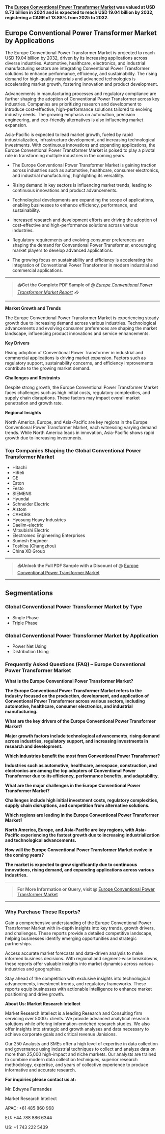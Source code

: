 <p><strong>The <a href="https://www.marketresearchintellect.com/download-sample/?rid=997580&amp;utm_source=Pulse-April-Europe&amp;utm_medium=852">Europe Conventional Power Transformer Market</a> was valued at USD 8.73 billion in 2024 and is expected to reach USD 19.04 billion by 2032, registering a CAGR of 13.88% from 2025 to 2032.</strong></p><h2>Europe Conventional Power Transformer Market by Applications&nbsp;</h2><p><p>The Europe Conventional Power Transformer Market is projected to reach USD 19.04 billion by 2032, driven by its increasing applications across diverse industries. Automotive, healthcare, electronics, and industrial manufacturing sectors are integrating Conventional Power Transformer solutions to enhance performance, efficiency, and sustainability. The rising demand for high-quality materials and advanced technologies is accelerating market growth, fostering innovation and product development.</p><p>Advancements in manufacturing processes and regulatory compliance are further shaping the adoption of Conventional Power Transformer across key industries. Companies are prioritizing research and development to introduce cost-effective, high-performance solutions tailored to evolving industry needs. The growing emphasis on automation, precision engineering, and eco-friendly alternatives is also influencing market expansion.</p><p>Asia-Pacific is expected to lead market growth, fueled by rapid industrialization, infrastructure development, and increasing technological investments. With continuous innovations and expanding applications, the Europe Conventional Power Transformer Market is poised to play a pivotal role in transforming multiple industries in the coming years.</p></p><ul><li><p>The Europe Conventional Power Transformer Market is gaining traction across industries such as automotive, healthcare, consumer electronics, and industrial manufacturing, highlighting its versatility.</p></li><li><p>Rising demand in key sectors is influencing market trends, leading to continuous innovations and product advancements.</p></li><li><p>Technological developments are expanding the scope of applications, enabling businesses to enhance efficiency, performance, and sustainability.</p></li><li><p>Increased research and development efforts are driving the adoption of cost-effective and high-performance solutions across various industries.</p></li><li><p>Regulatory requirements and evolving consumer preferences are shaping the demand for Conventional Power Transformer, encouraging market players to develop advanced applications.</p></li><li><p>The growing focus on sustainability and efficiency is accelerating the integration of Conventional Power Transformer in modern industrial and commercial applications.</p></li></ul><hr /><blockquote><p><strong><span class="font-[700]">📥Get the Complete PDF Sample of @ </span></strong><em><span class="font-[700]"><a href="https://www.marketresearchintellect.com/download-sample/?rid=997580&amp;utm_source=Pulse-April-Europe&amp;utm_medium=852" target="_blank" data-tracking-control-name="article-ssr-frontend-pulse_little-text-block" data-tracking-will-navigate="" data-test-link="">Europe Conventional Power Transformer Market Report</a>&nbsp;📥</span></em></p></blockquote><hr /><p class="" data-start="77" data-end="360"><strong data-start="77" data-end="105">Market Growth and Trends</strong></p><p class="" data-start="77" data-end="360">The Europe Conventional Power Transformer Market is experiencing steady growth due to increasing demand across various industries. Technological advancements and evolving consumer preferences are shaping the market landscape, influencing product innovations and service enhancements.</p><p class="" data-start="362" data-end="606"><strong data-start="362" data-end="377">Key Drivers</strong></p><p class="" data-start="362" data-end="606">Rising adoption of Conventional Power Transformer in industrial and commercial applications is driving market expansion. Factors such as regulatory support, sustainability concerns, and efficiency improvements contribute to the growing market demand.</p><p class="" data-start="608" data-end="849"><strong data-start="608" data-end="637">Challenges and Restraints</strong></p><p class="" data-start="608" data-end="849">Despite strong growth, the Europe Conventional Power Transformer Market faces challenges such as high initial costs, regulatory complexities, and supply chain disruptions. These factors may impact overall market penetration and growth rate.</p><p class="" data-start="851" data-end="1095"><strong data-start="851" data-end="872">Regional Insights</strong></p><p class="" data-start="851" data-end="1095">North America, Europe, and Asia-Pacific are key regions in the Europe Conventional Power Transformer Market, each witnessing varying demand trends. While North America leads in innovation, Asia-Pacific shows rapid growth due to increasing investments.</p><p><h3>Top Companies Shaping the Global Conventional Power Transformer Market </h3><ul><li>Hitachi</li><li>HiReli</li><li>GE</li><li>Eaton</li><li>Festo</li><li>SIEMENS</li><li>Hyundai</li><li>Schneider Electric</li><li>Alstom</li><li>CAHORS</li><li>Hyosung Heavy Industries</li><li>Daelim-electric</li><li>Mitsubishi Electric</li><li>Electromec Engineering Enterprises</li><li>Sumesh Engineer</li><li>Toshiba (Changzhou)</li><li>China XD Group</li></ul></p><hr /><blockquote><p><strong>📥Unlock the Full PDF Sample with a Discount of @</strong> <a href="https://www.marketresearchintellect.com/ask-for-discount/?rid=997580&amp;utm_source=Pulse-April-Europe&amp;utm_medium=852">Europe Conventional Power Transformer Market</a></p></blockquote><hr /><p><h2>Segmentations</h2><h3>Global Conventional Power Transformer Market by Type</h3><ul><li>Single Phase</li><li>Triple Phase</li></ul><h3>Global Conventional Power Transformer Market by Application</h3><ul><li>Power Net Using</li><li>Distribution Using</li></ul></p><h3><strong>Frequently Asked Questions (FAQ) &ndash; Europe Conventional Power Transformer Market</strong></h3><p><strong>What is the Europe Conventional Power Transformer Market?</strong></p><p><strong>The Europe Conventional Power Transformer Market refers to the industry focused on the production, development, and application of Conventional Power Transformer across various sectors, including automotive, healthcare, consumer electronics, and industrial manufacturing.</strong></p><p><strong>What are the key drivers of the Europe Conventional Power Transformer Market?</strong></p><p><strong>Major growth factors include technological advancements, rising demand across industries, regulatory support, and increasing investments in research and development.</strong></p><p><strong>Which industries benefit the most from Conventional Power Transformer?</strong></p><p><strong>Industries such as automotive, healthcare, aerospace, construction, and electronics are among the top adopters of Conventional Power Transformer due to its efficiency, performance benefits, and adaptability.</strong></p><p><strong>What are the major challenges in the Europe Conventional Power Transformer Market?</strong></p><p><strong>Challenges include high initial investment costs, regulatory complexities, supply chain disruptions, and competition from alternative solutions.</strong></p><p><strong>Which regions are leading in the Europe Conventional Power Transformer Market?</strong></p><p><strong>North America, Europe, and Asia-Pacific are key regions, with Asia-Pacific experiencing the fastest growth due to increasing industrialization and technological advancements.</strong></p><p><strong>How will the Europe Conventional Power Transformer Market evolve in the coming years?</strong></p><p><strong>The market is expected to grow significantly due to continuous innovations, rising demand, and expanding applications across various industries.</strong></p><hr /><blockquote><p><span class="font-[700]"><strong>For More Information or Query, visit&nbsp;@</strong>&nbsp;</span><span class="font-[700]"><a href="https://www.marketresearchintellect.com/product/global-conventional-power-transformer-market/?utm_source=Linkedin&utm_medium=852" target="_blank" data-tracking-control-name="article-ssr-frontend-pulse_little-text-block" data-tracking-will-navigate="" data-test-link="">Europe Conventional Power Transformer Market</a></span></p></blockquote><hr /><h3><strong data-start="0" data-end="31">Why Purchase These Reports?</strong></h3><p class="" data-start="35" data-end="297">Gain a comprehensive understanding of the Europe Conventional Power Transformer Market with in-depth insights into key trends, growth drivers, and challenges. These reports provide a detailed competitive landscape, helping businesses identify emerging opportunities and strategic partnerships.</p><p class="" data-start="299" data-end="540">Access accurate market forecasts and data-driven analysis to make informed business decisions. With regional and segment-wise breakdowns, these reports offer valuable insights into market dynamics across various industries and geographies.</p><p class="" data-start="542" data-end="784">Stay ahead of the competition with exclusive insights into technological advancements, investment trends, and regulatory frameworks. These reports equip businesses with actionable intelligence to enhance market positioning and drive growth.</p><p><strong><span class="font-[700]">About Us: Market Research Intellect</span></strong></p><p><span class="">Market Research Intellect is a leading Research and Consulting firm servicing over 5000+ clients. We provide advanced analytical research solutions while offering information-enriched research studies.&nbsp;</span>We also offer insights into strategic and growth analyses and data necessary to achieve corporate goals and critical revenue Janisions.</p><p><span class="">Our 250 Analysts and SMEs offer a high level of expertise in data collection and governance using industrial techniques to collect and analyze data on more than 25,000 high-impact and niche markets. Our analysts are trained to combine modern data collection techniques, superior research methodology, expertise, and years of collective experience to produce informative and accurate research.</span></p><p><strong>For inquiries please contact us at:</strong></p><p>Mr. Edwyne Fernandes</p><p>Market Research Intellect</p><p>APAC: +61 485 860 968</p><p>EU: +44 788 886 6344</p><p>US: +1 743 222 5439</p>